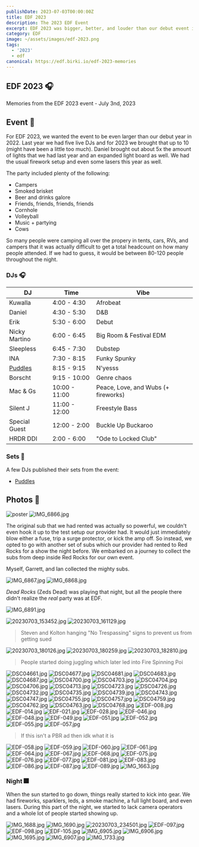 ```yaml
---
publishDate: 2023-07-03T00:00:00Z
title: EDF 2023
description: The 2023 EDF Event
excerpt: EDF 2023 was bigger, better, and louder than our debut event in 2022!
category: EDF
image: ~/assets/images/edf-2023.png
tags:
  - '2023'
  - edf
canonical: https://edf.birki.io/edf-2023-memories
---
```


## EDF 2023 🎧

Memories from the EDF 2023 event - July 3nd, 2023

## Event 🥳

For EDF 2023, we wanted the event to be even larger than our debut year in 2022. Last year we had five live DJs and for 2023 we brought that up to 10 (might have been a little too much). Daniel brought out about 5x the amount of lights that we had last year and an expanded light board as well. We had the usual firework setup and even some lasers this year as well.

The party included plenty of the following:

- Campers
- Smoked brisket
- Beer and drinks galore
- Friends, friends, friends, friends
- Cornhole
- Volleyball
- Music + partying
- Cows

So many people were camping all over the propery in tents, cars, RVs, and campers that it was actually difficult to get a total headcount on how many people attended. If we had to guess, it would be between 80-120 people throughout the night.

### DJs 🎧

| DJ                                                                            | Time          | Vibe                                |
| ----------------------------------------------------------------------------- | ------------- | ----------------------------------- |
| Kuwalla                                                                       | 4:00 - 4:30   | Afrobeat                            |
| Daniel                                                                        | 4:30 - 5:30   | D&B                                 |
| Erik                                                                          | 5:30 - 6:00   | Debut                               |
| Nicky Martino                                                                 | 6:00 - 6:45   | Big Room & Festival EDM             |
| Sleepless                                                                     | 6:45 - 7:30   | Dubstep                             |
| INA                                                                           | 7:30 - 8:15   | Funky Spunky                        |
| [Puddles](https://soundcloud.com/dj-puddles-778829236/dairy-fest-2023-dj-set) | 8:15 - 9:15   | N'yesss                             |
| Borscht                                                                       | 9:15 - 10:00  | Genre chaos                         |
| Mac & Gs                                                                      | 10:00 - 11:00 | Peace, Love, and Wubs (+ fireworks) |
| Silent J                                                                      | 11:00 - 12:00 | Freestyle Bass                      |
| Special Guest                                                                 | 12:00 - 2:00  | Buckle Up Buckaroo                  |
| HRDR DDI                                                                      | 2:00 - 6:00   | "Ode to Locked Club"                |

### Sets 🎵

A few DJs published their sets from the event:

- [Puddles](https://soundcloud.com/dj-puddles-778829236/dairy-fest-2023-dj-set)

## Photos 📸

![poster](~/assets/images/edf-2023.png)
![IMG_6866.jpg](/assets/gallery/IMG_6866.jpg)

The original sub that we had rented was actually so powerful, we couldn't even hook it up to the test setup our provider had. It would just immediately blow either a fuse, trip a surge protector, or kick the amp off. So instead, we opted to go with another set of subs which our provider had rented to Red Rocks for a show the night before. We embarked on a journey to collect the subs from deep inside Red Rocks for our own event.

Myself, Garrett, and Ian collected the mighty subs.

![IMG_6867.jpg](/assets/gallery/IMG_6867.jpg)
![IMG_6868.jpg](/assets/gallery/IMG_6868.jpg)

_Dead Rocks_ (Zeds Dead) was playing that night, but all the people there didn't realize the _real_ party was at EDF.

![IMG_6891.jpg](/assets/gallery/IMG_6891.jpg)

![20230703_153452.jpg](/assets/gallery/20230703_153452.jpg)
![20230703_161129.jpg](/assets/gallery/20230703_161129.jpg)

> Steven and Kolton hanging "No Trespassing" signs to prevent us from getting sued

![20230703_180126.jpg](/assets/gallery/20230703_180126.jpg)
![20230703_180259.jpg](/assets/gallery/20230703_180259.jpg)
![20230703_182810.jpg](/assets/gallery/20230703_182810.jpg)

> People started doing juggling which later led into Fire Spinning Poi

![DSC04661.jpg](/assets/gallery/DSC04661.jpg)
![DSC04677.jpg](/assets/gallery/DSC04677.jpg)
![DSC04681.jpg](/assets/gallery/DSC04681.jpg)
![DSC04683.jpg](/assets/gallery/DSC04683.jpg)
![DSC04687.jpg](/assets/gallery/DSC04687.jpg)
![DSC04700.jpg](/assets/gallery/DSC04700.jpg)
![DSC04703.jpg](/assets/gallery/DSC04703.jpg)
![DSC04704.jpg](/assets/gallery/DSC04704.jpg)
![DSC04706.jpg](/assets/gallery/DSC04706.jpg)
![DSC04713.jpg](/assets/gallery/DSC04713.jpg)
![DSC04723.jpg](/assets/gallery/DSC04723.jpg)
![DSC04726.jpg](/assets/gallery/DSC04726.jpg)
![DSC04732.jpg](/assets/gallery/DSC04732.jpg)
![DSC04735.jpg](/assets/gallery/DSC04735.jpg)
![DSC04739.jpg](/assets/gallery/DSC04739.jpg)
![DSC04743.jpg](/assets/gallery/DSC04743.jpg)
![DSC04747.jpg](/assets/gallery/DSC04747.jpg)
![DSC04755.jpg](/assets/gallery/DSC04755.jpg)
![DSC04757.jpg](/assets/gallery/DSC04757.jpg)
![DSC04759.jpg](/assets/gallery/DSC04759.jpg)
![DSC04762.jpg](/assets/gallery/DSC04762.jpg)
![DSC04763.jpg](/assets/gallery/DSC04763.jpg)
![DSC04768.jpg](/assets/gallery/DSC04768.jpg)
![EDF-008.jpg](/assets/gallery/EDF-008.jpg)
![EDF-014.jpg](/assets/gallery/EDF-014.jpg)
![EDF-021.jpg](/assets/gallery/EDF-021.jpg)
![EDF-028.jpg](/assets/gallery/EDF-028.jpg)
![EDF-046.jpg](/assets/gallery/EDF-046.jpg)
![EDF-048.jpg](/assets/gallery/EDF-048.jpg)
![EDF-049.jpg](/assets/gallery/EDF-049.jpg)
![EDF-051.jpg](/assets/gallery/EDF-051.jpg)
![EDF-052.jpg](/assets/gallery/EDF-052.jpg)
![EDF-055.jpg](/assets/gallery/EDF-055.jpg)
![EDF-057.jpg](/assets/gallery/EDF-057.jpg)

> If this isn't a PBR ad then idk what it is

![EDF-058.jpg](/assets/gallery/EDF-058.jpg)
![EDF-059.jpg](/assets/gallery/EDF-059.jpg)
![EDF-060.jpg](/assets/gallery/EDF-060.jpg)
![EDF-061.jpg](/assets/gallery/EDF-061.jpg)
![EDF-064.jpg](/assets/gallery/EDF-064.jpg)
![EDF-067.jpg](/assets/gallery/EDF-067.jpg)
![EDF-068.jpg](/assets/gallery/EDF-068.jpg)
![EDF-075.jpg](/assets/gallery/EDF-075.jpg)
![EDF-076.jpg](/assets/gallery/EDF-076.jpg)
![EDF-077.jpg](/assets/gallery/EDF-077.jpg)
![EDF-081.jpg](/assets/gallery/EDF-081.jpg)
![EDF-083.jpg](/assets/gallery/EDF-083.jpg)
![EDF-086.jpg](/assets/gallery/EDF-086.jpg)
![EDF-087.jpg](/assets/gallery/EDF-087.jpg)
![EDF-089.jpg](/assets/gallery/EDF-089.jpg)
![IMG_1663.jpg](/assets/gallery/IMG_1663.jpg)

### Night 🎆

When the sun started to go down, things really started to kick into gear. We had fireworks, sparklers, leds, a smoke machine, a full light board, and even lasers. During this part of the night, we started to lack camera operators and a whole lot of people started showing up.

![IMG_1688.jpg](/assets/gallery/IMG_1688.jpg)
![IMG_1690.jpg](/assets/gallery/IMG_1690.jpg)
![20230703_234501.jpg](/assets/gallery/20230703_234501.jpg)
![EDF-097.jpg](/assets/gallery/EDF-097.jpg)
![EDF-098.jpg](/assets/gallery/EDF-098.jpg)
![EDF-105.jpg](/assets/gallery/EDF-105.jpg)
![IMG_6905.jpg](/assets/gallery/IMG_6905.jpg)
![IMG_6906.jpg](/assets/gallery/IMG_6906.jpg)
![IMG_1695.jpg](/assets/gallery/IMG_1695.jpg)
![IMG_6907.jpg](/assets/gallery/IMG_6907.jpg)
![IMG_1733.jpg](/assets/gallery/IMG_1733.jpg)
